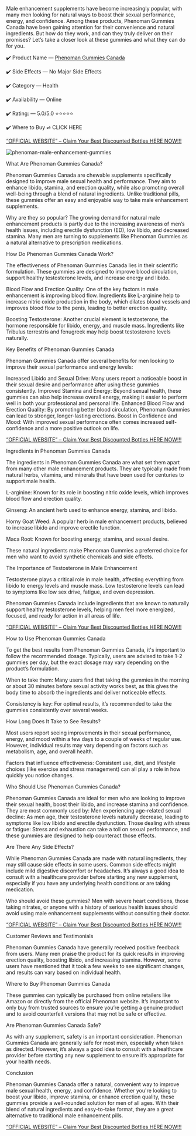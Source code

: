 Male enhancement supplements have become increasingly popular, with many men looking for natural ways to boost their sexual performance, energy, and confidence. Among these products, Phenoman Gummies Canada have been gaining attention for their convenience and natural ingredients. But how do they work, and can they truly deliver on their promises? Let’s take a closer look at these gummies and what they can do for you.

✔️ Product Name — [Phenoman Gummies Canada](https://www.facebook.com/Phenoman.Gummies.Canada.Official)

✔️ Side Effects — No Major Side Effects

✔️ Category — Health

✔️ Availability — Online

✔️ Rating: — 5.0/5.0 ⭐⭐⭐⭐⭐

✔️ Where to Buy ⇌ CLICK HERE


[“OFFICIAL WEBSITE” – Claim Your Best Discounted Bottles HERE NOW!!!](https://supplementcarts.com/phenoman-gummies-canada-official/)


![phenoman-male-enhancement-gummies](https://github.com/user-attachments/assets/8d7068c3-5005-49be-b5eb-bcac344b4702)


What Are Phenoman Gummies Canada?

Phenoman Gummies Canada are chewable supplements specifically designed to improve male sexual health and performance. They aim to enhance libido, stamina, and erection quality, while also promoting overall well-being through a blend of natural ingredients. Unlike traditional pills, these gummies offer an easy and enjoyable way to take male enhancement supplements.

Why are they so popular? The growing demand for natural male enhancement products is partly due to the increasing awareness of men’s health issues, including erectile dysfunction (ED), low libido, and decreased stamina. Many men are turning to supplements like Phenoman Gummies as a natural alternative to prescription medications.

How Do Phenoman Gummies Canada Work?

The effectiveness of Phenoman Gummies Canada lies in their scientific formulation. These gummies are designed to improve blood circulation, support healthy testosterone levels, and increase energy and libido.

Blood Flow and Erection Quality: One of the key factors in male enhancement is improving blood flow. Ingredients like L-arginine help to increase nitric oxide production in the body, which dilates blood vessels and improves blood flow to the penis, leading to better erection quality.

Boosting Testosterone: Another crucial element is testosterone, the hormone responsible for libido, energy, and muscle mass. Ingredients like Tribulus terrestris and fenugreek may help boost testosterone levels naturally.

Key Benefits of Phenoman Gummies Canada

Phenoman Gummies Canada offer several benefits for men looking to improve their sexual performance and energy levels:

Increased Libido and Sexual Drive: Many users report a noticeable boost in their sexual desire and performance after using these gummies consistently.
Improved Stamina and Energy: Beyond sexual health, these gummies can also help increase overall energy, making it easier to perform well in both your professional and personal life.
Enhanced Blood Flow and Erection Quality: By promoting better blood circulation, Phenoman Gummies can lead to stronger, longer-lasting erections.
Boost in Confidence and Mood: With improved sexual performance often comes increased self-confidence and a more positive outlook on life.


[“OFFICIAL WEBSITE” – Claim Your Best Discounted Bottles HERE NOW!!!](https://supplementcarts.com/phenoman-gummies-canada-official/)


Ingredients in Phenoman Gummies Canada

The ingredients in Phenoman Gummies Canada are what set them apart from many other male enhancement products. They are typically made from natural herbs, vitamins, and minerals that have been used for centuries to support male health.

L-arginine: Known for its role in boosting nitric oxide levels, which improves blood flow and erection quality.

Ginseng: An ancient herb used to enhance energy, stamina, and libido.

Horny Goat Weed: A popular herb in male enhancement products, believed to increase libido and improve erectile function.

Maca Root: Known for boosting energy, stamina, and sexual desire.

These natural ingredients make Phenoman Gummies a preferred choice for men who want to avoid synthetic chemicals and side effects.

The Importance of Testosterone in Male Enhancement

Testosterone plays a critical role in male health, affecting everything from libido to energy levels and muscle mass. Low testosterone levels can lead to symptoms like low sex drive, fatigue, and even depression.

Phenoman Gummies Canada include ingredients that are known to naturally support healthy testosterone levels, helping men feel more energized, focused, and ready for action in all areas of life.


[“OFFICIAL WEBSITE” – Claim Your Best Discounted Bottles HERE NOW!!!](https://supplementcarts.com/phenoman-gummies-canada-official/)


How to Use Phenoman Gummies Canada

To get the best results from Phenoman Gummies Canada, it's important to follow the recommended dosage. Typically, users are advised to take 1-2 gummies per day, but the exact dosage may vary depending on the product’s formulation.

When to take them: Many users find that taking the gummies in the morning or about 30 minutes before sexual activity works best, as this gives the body time to absorb the ingredients and deliver noticeable effects.

Consistency is key: For optimal results, it’s recommended to take the gummies consistently over several weeks.

How Long Does It Take to See Results?

Most users report seeing improvements in their sexual performance, energy, and mood within a few days to a couple of weeks of regular use. However, individual results may vary depending on factors such as metabolism, age, and overall health.

Factors that influence effectiveness: Consistent use, diet, and lifestyle choices (like exercise and stress management) can all play a role in how quickly you notice changes.

Who Should Use Phenoman Gummies Canada?

Phenoman Gummies Canada are ideal for men who are looking to improve their sexual health, boost their libido, and increase stamina and confidence. They are most commonly used by:
Men experiencing age-related sexual decline: As men age, their testosterone levels naturally decrease, leading to symptoms like low libido and erectile dysfunction.
Those dealing with stress or fatigue: Stress and exhaustion can take a toll on sexual performance, and these gummies are designed to help counteract those effects.

Are There Any Side Effects?

While Phenoman Gummies Canada are made with natural ingredients, they may still cause side effects in some users. Common side effects might include mild digestive discomfort or headaches. It’s always a good idea to consult with a healthcare provider before starting any new supplement, especially if you have any underlying health conditions or are taking medication.

Who should avoid these gummies? Men with severe heart conditions, those taking nitrates, or anyone with a history of serious health issues should avoid using male enhancement supplements without consulting their doctor.


[“OFFICIAL WEBSITE” – Claim Your Best Discounted Bottles HERE NOW!!!
](https://supplementcarts.com/phenoman-gummies-canada-official/)


Customer Reviews and Testimonials

Phenoman Gummies Canada have generally received positive feedback from users. Many men praise the product for its quick results in improving erection quality, boosting libido, and increasing stamina. However, some users have mentioned that it took a few weeks to see significant changes, and results can vary based on individual health.

Where to Buy Phenoman Gummies Canada

These gummies can typically be purchased from online retailers like Amazon or directly from the official Phenoman website. It’s important to only buy from trusted sources to ensure you’re getting a genuine product and to avoid counterfeit versions that may not be safe or effective.

Are Phenoman Gummies Canada Safe?

As with any supplement, safety is an important consideration. Phenoman Gummies Canada are generally safe for most men, especially when taken as directed. However, it’s always a good idea to consult with a healthcare provider before starting any new supplement to ensure it’s appropriate for your health needs.

Conclusion

Phenoman Gummies Canada offer a natural, convenient way to improve male sexual health, energy, and confidence. Whether you're looking to boost your libido, improve stamina, or enhance erection quality, these gummies provide a well-rounded solution for men of all ages. With their blend of natural ingredients and easy-to-take format, they are a great alternative to traditional male enhancement pills.


[“OFFICIAL WEBSITE” – Claim Your Best Discounted Bottles HERE NOW!!!](https://supplementcarts.com/phenoman-gummies-canada-official/)

